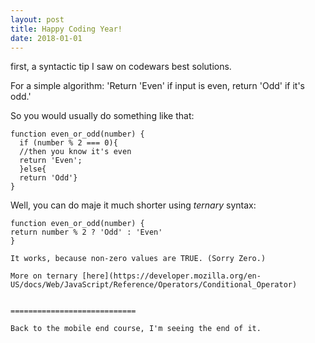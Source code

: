 ```yaml
---
layout: post
title: Happy Coding Year!
date: 2018-01-01
---
```


first, a syntactic tip I saw on codewars best solutions.

For a simple algorithm: 'Return 'Even' if input is even, return 'Odd' if it's odd.'

So you would usually do something like that:

    function even_or_odd(number) {
      if (number % 2 === 0){
      //then you know it's even
      return 'Even';
      }else{
      return 'Odd'}
    }

Well, you can do maje it much shorter using *ternary* syntax:

    function even_or_odd(number) {
    return number % 2 ? 'Odd' : 'Even'
    }
    
    It works, because non-zero values are TRUE. (Sorry Zero.)
    
    More on ternary [here](https://developer.mozilla.org/en-US/docs/Web/JavaScript/Reference/Operators/Conditional_Operator)
    
    
    ============================
    
    Back to the mobile end course, I'm seeing the end of it.
    
    
